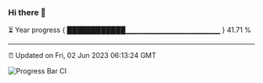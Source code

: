 ### Hi there 👋

⏳ Year progress { ████████████▁▁▁▁▁▁▁▁▁▁▁▁▁▁▁▁▁▁ } 41.71 %

---

⏰ Updated on Fri, 02 Jun 2023 06:13:24 GMT

![Progress Bar CI](https://github.com/liununu/liununu/workflows/Progress%20Bar%20CI/badge.svg)

